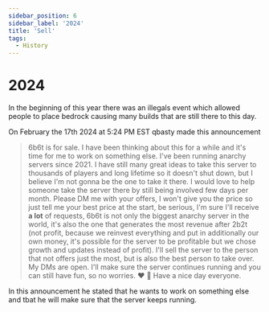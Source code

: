 ```yaml
---
sidebar_position: 6
sidebar_label: '2024'
title: 'Sell'
tags:
  - History
---
```


# 2024

In the beginning of this year there was an illegals event which allowed people to place bedrock causing many builds that are still there to this day.

On February the 17th 2024 at 5:24 PM EST qbasty made this announcement

> 6b6t is for sale. I have been thinking about this for a while and it's time for me to work on something else. I've been running anarchy servers since 2021. I have still many great ideas to take this server to thousands of players and long lifetime so it doesn't shut down, but I believe I'm not gonna be the one to take it there. I would love to help someone take the server there by still being involved few days per month. Please DM me with your offers, I won't give you the price so just tell me your best price at the start, be serious, I'm sure I'll receive **a lot** of requests, 6b6t is not only the biggest anarchy server in the world, it's also the one that generates the most revenue after 2b2t (not profit, because we reinvest everything and put in additionally our own money, it's possible for the server to be profitable but we chose growth and updates instead of profit).
> I'll sell the server to the person that not offers just the most, but is also the best person to take over.
> My DMs are open. I'll make sure the server continues running and you can still have fun, so no worries. ❤️ 👑 Have a nice day everyone.

In this announcement he stated that he wants to work on something else and tbat he will make sure that the server keeps running.
